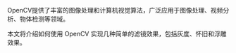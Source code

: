 OpenCV提供了丰富的图像处理和计算机视觉算法，广泛应用于图像处理、视频分析、物体检测等领域。

本文将介绍如何使用 OpenCV 实现几种简单的滤镜效果，包括灰度、怀旧和浮雕效果。                                                                                                                                                                                                                                                                                                                                                                                                                                                                                                                                                                                                                                                                                                                                                                                                                                                                                                                                                                                                                                                                                                                                                                                                                                                                                                                                                                                                                                                                                                                                                                                                                                                                                                                                                                                                                                                                                                                                                                                                                                                                                                                                                                                                                                                                                                                                                                                                                                                                                                                